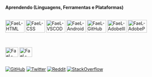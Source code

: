 
 

**Aprendendo (Linguagens, Ferramentas e Plataformas)** <!--'#' deixa a letra maior, '*' deixa em negrito-->

<div style="display: inline_block"><br> 
<!--<img align="center" alt="FaeL-Lua" height="40" width="60" src="https://cdn.jsdelivr.net/gh/devicons/devicon/icons/lua/lua-plain-wordmark.svg">
<img align="center" alt="FaeL-C" height="40" width="60" src="https://cdn.jsdelivr.net/gh/devicons/devicon/icons/c/c-original.svg">
<img align="center" alt="FaeL-Py" height="40" width="60" src="https://cdn.jsdelivr.net/gh/devicons/devicon/icons/python/python-original.svg" /> 
<img align="center" alt="FaeL-JAVA" height="40" width="60" src="https://cdn.jsdelivr.net/gh/devicons/devicon/icons/java/java-original.svg" /> -->
<img align="center" alt="FaeL-HTML" height="40" width="60" src="https://cdn.jsdelivr.net/gh/devicons/devicon/icons/html5/html5-original.svg" />
<img align="center" alt="FaeL-CSS" height="40" width="60" src="https://cdn.jsdelivr.net/gh/devicons/devicon/icons/css3/css3-original.svg" />
  
<img align="center" alt="FaeL-VSCODE" height="40" width="60" src="https://cdn.jsdelivr.net/gh/devicons/devicon/icons/vscode/vscode-original.svg" />
<img align="center" alt="FaeL-AndroidStudio" height="40" width="60" src="https://cdn.jsdelivr.net/gh/devicons/devicon/icons/androidstudio/androidstudio-original.svg" />
<img align="center" alt="FaeL-GitHub" height="40" width="60" src="https://cdn.jsdelivr.net/gh/devicons/devicon/icons/github/github-original.svg" />
<!-- <img align="center" alt="FaeL-Git" height="40" width="60" src="https://cdn.jsdelivr.net/gh/devicons/devicon/icons/git/git-original.svg" /> -->
<img align="center" alt="FaeL-AdobeIllustrator" height="40" width="60" src="https://cdn.jsdelivr.net/gh/devicons/devicon/icons/illustrator/illustrator-plain.svg" />
<img align="center" alt="FaeL-AdobePhotoshop" height="40" width="60" src="https://cdn.jsdelivr.net/gh/devicons/devicon/icons/photoshop/photoshop-plain.svg" />
<!-- <img align="center" alt="FaeL-Gimp" height="40" width="60" src="https://cdn.jsdelivr.net/gh/devicons/devicon/icons/gimp/gimp-original.svg" />   
<!-- <img align="center" alt="FaeL-inkscape" height="40" width="60" src="https://cdn.jsdelivr.net/gh/devicons/devicon/icons/inkscape/inkscape-original.svg" />   -->

</div>
            
##
 <!-- # **SO** -->
  <div style="display: inline_block"><br>
  <img align="center" alt="FaeL-Linux" height="30" width="40" src="https://cdn.jsdelivr.net/gh/devicons/devicon/icons/linux/linux-original.svg">
  <img align="center" alt="FaeL-Windows" height="30" width="40" src="https://cdn.jsdelivr.net/gh/devicons/devicon/icons/windows8/windows8-original.svg">
  
 ##

<div> 
  
<a href='https://github.com/GoticoAgricola' target="_blank"><img alt='GitHub' src='https://img.shields.io/badge/GitHub-100000?style=for-the-badge&logo=GitHub&logoColor=white&labelColor=black&color=black'/></a>
<a href='https://twitter.com/GoticoAgricola' target="_blank"><img alt='Twitter' src='https://img.shields.io/badge/Twitter-100000?style=for-the-badge&logo=Twitter&logoColor=FFFFFF&labelColor=050505&color=black'/></a>
<a href='https://www.reddit.com/user/GoticoAgricola' target="_blank"><img alt='Reddit' src='https://img.shields.io/badge/Reddit-100000?style=for-the-badge&logo=Reddit&logoColor=white&labelColor=black&color=black'/></a>
<a href='https://stackoverflow.com/users/21625832/gotico-agricola' target="_blank"><img alt='StackOverflow' src='https://img.shields.io/badge/StackOverflow-100000?style=for-the-badge&logo=StackOverflow&logoColor=white&labelColor=black&color=black'/></a>
<!--<a href='https://www.instagram.com/goticoagricola/' target="_blank"><img alt='Instagram' src='https://img.shields.io/badge/Instagram-100000?style=for-the-badge&logo=Instagram&logoColor=FFFFFF&labelColor=050505&color=black'/></a> -->
   
<!--   <div>
  
<img  height="180em" src="https://github-readme-stats.vercel.app/api?username=Fael96&show_icons=true&theme=midnight-purple&include_all_commits=true&count_private=true"/>
     
<!-- <img width="41%" height="195px" src="https://github-readme-stats.vercel.app/api/top-langs/?username=Fael96&layout=compact&hide_border=true&title_color=8A2BE2&text_color=ff91a4&bg_color=0d1117" />
</div> -->


